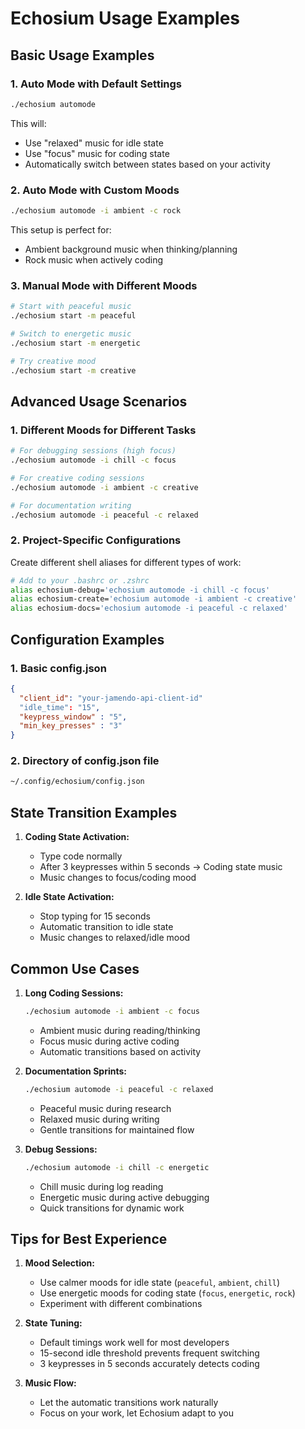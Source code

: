 # Echosium Usage Examples

## Basic Usage Examples

### 1. Auto Mode with Default Settings

```bash
./echosium automode
```

This will:

- Use "relaxed" music for idle state
- Use "focus" music for coding state
- Automatically switch between states based on your activity

### 2. Auto Mode with Custom Moods

```bash
./echosium automode -i ambient -c rock
```

This setup is perfect for:

- Ambient background music when thinking/planning
- Rock music when actively coding

### 3. Manual Mode with Different Moods

```bash
# Start with peaceful music
./echosium start -m peaceful

# Switch to energetic music
./echosium start -m energetic

# Try creative mood
./echosium start -m creative
```

## Advanced Usage Scenarios

### 1. Different Moods for Different Tasks

```bash
# For debugging sessions (high focus)
./echosium automode -i chill -c focus

# For creative coding sessions
./echosium automode -i ambient -c creative

# For documentation writing
./echosium automode -i peaceful -c relaxed
```

### 2. Project-Specific Configurations

Create different shell aliases for different types of work:

```bash
# Add to your .bashrc or .zshrc
alias echosium-debug='echosium automode -i chill -c focus'
alias echosium-create='echosium automode -i ambient -c creative'
alias echosium-docs='echosium automode -i peaceful -c relaxed'
```

## Configuration Examples

### 1. Basic config.json

```json
{
  "client_id": "your-jamendo-api-client-id"
  "idle_time": "15",
  "keypress_window" : "5",
  "min_key_presses" : "3"
}
```

### 2. Directory of config.json file

```bash
~/.config/echosium/config.json
```

## State Transition Examples

1. **Coding State Activation:**

   - Type code normally
   - After 3 keypresses within 5 seconds → Coding state music
   - Music changes to focus/coding mood

2. **Idle State Activation:**
   - Stop typing for 15 seconds
   - Automatic transition to idle state
   - Music changes to relaxed/idle mood

## Common Use Cases

1. **Long Coding Sessions:**

   ```bash
   ./echosium automode -i ambient -c focus
   ```

   - Ambient music during reading/thinking
   - Focus music during active coding
   - Automatic transitions based on activity

2. **Documentation Sprints:**

   ```bash
   ./echosium automode -i peaceful -c relaxed
   ```

   - Peaceful music during research
   - Relaxed music during writing
   - Gentle transitions for maintained flow

3. **Debug Sessions:**
   ```bash
   ./echosium automode -i chill -c energetic
   ```
   - Chill music during log reading
   - Energetic music during active debugging
   - Quick transitions for dynamic work

## Tips for Best Experience

1. **Mood Selection:**

   - Use calmer moods for idle state (`peaceful`, `ambient`, `chill`)
   - Use energetic moods for coding state (`focus`, `energetic`, `rock`)
   - Experiment with different combinations

2. **State Tuning:**

   - Default timings work well for most developers
   - 15-second idle threshold prevents frequent switching
   - 3 keypresses in 5 seconds accurately detects coding

3. **Music Flow:**
   - Let the automatic transitions work naturally
   - Focus on your work, let Echosium adapt to you
